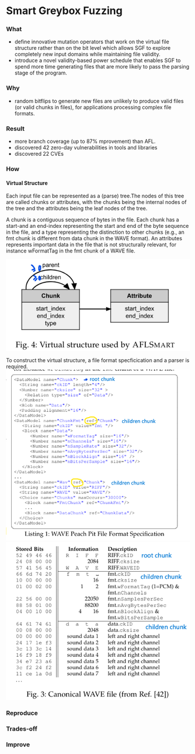 # Smart Greybox Fuzzing

### What

- define innovative mutation operators that work on the virtual file structure rather than on the bit level which allows SGF to explore completely new input domains while maintaining file validity.
- introduce a novel validity-based power schedule that enables SGF to spend more time generating files that are more likely to pass the parsing stage of the program.

### Why

- random bitflips to generate new files are unlikely to produce valid files (or valid chunks in files), for applications processing complex file formats.

### Result

- more branch coverage (up to 87% mprovement) than AFL.
- discovered 42 zero-day vulnerabilities in tools and libraries
- discovered 22 CVEs

### How

#### Virtual Structure

Each input file can be represented as a (parse) tree.The nodes of this tree are called chunks or attributes,
with the chunks being the internal nodes of the tree and the attributes being the leaf nodes of the tree.

A chunk is a contiguous sequence of bytes in the file. Each chunk has a start-and an end-index representing the start and end of the byte sequence in the file, and a type representing the distinction to other chunks (e.g., an fmt chunk is different from data chunk in the WAVE format). An attributes represents important data in the file that is not structurally relevant, for instance wFormatTag in the fmt chunk of a WAVE file.

![virtual structure used by AFLSmart](image-2.png)

To construct the virtual structure, a file format specficication and a parser is required.
![WAVE peach pit file format specification](image-3.png)
![canonical wave file](image-4.png)

### Reproduce

### Trades-off

### Improve
